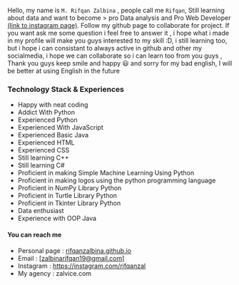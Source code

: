 Hello, my name is `M. Rifqan Zalbina` , people call me `Rifqan`, Still learning about data and want to become > pro Data analysis and Pro Web Developer
[(link to instagram page)](https://www.instagram.com/rifqanzal/). Follow my github page to collaborate for project. If you want ask me some question
i feel free to answer it , i hope what i made in my profile will make you guys interested to my skill :D, 
i still learning too, but i hope i can consistant to always active in github and other my socialmedia, i hope we can collaborate so i can learn too from you guys  , Thank you guys keep smile and happy 😃
and sorry for my bad english, I will be better at using English in the future 

### Technology Stack  & Experiences
- Happy with neat coding
- Addict With Python 
- Experienced Python
- Experienced With JavaScript
- Experienced Basic Java
- Experienced HTML
- Experienced CSS
- Still learning C++
- Still learning C#
- Proficient in making Simple Machine Learning Using Python
- Proficient in making logos using the python programming language
- Proficient in NumPy Library Python
- Proficient in Turtle Library Python
- Proficient in Tkinter Library Python
- Data enthusiast
- Experience with OOP Java

#### You can reach me

- Personal page : [rifqanzalbina.github.io](https://rifqanzalbina.github.io)
- Email :  [zalbinarifqan19@gmail.com]
- Instagram : https://instagram.com/rifqanzal
- My agency : zalvice.com
